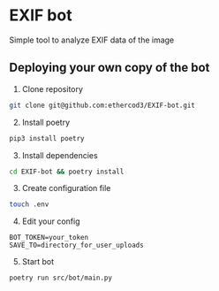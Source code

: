 # EXIF bot

Simple tool to analyze EXIF data of the image

## Deploying your own copy of the bot 

1. Clone repository

```bash
git clone git@github.com:ethercod3/EXIF-bot.git
```

2. Install poetry

```bash
pip3 install poetry
```

3. Install dependencies

```bash
cd EXIF-bot && poetry install 
```

3. Create configuration file

```bash
touch .env
```

4. Edit your config

```
BOT_TOKEN=your_token
SAVE_TO=directory_for_user_uploads
```

5. Start bot 

```bash
poetry run src/bot/main.py
```

